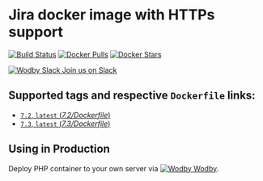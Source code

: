 # Jira docker image with HTTPs support

[![Build Status](https://travis-ci.org/wodby/php.svg?branch=master)](https://travis-ci.org/wodby/php)
[![Docker Pulls](https://img.shields.io/docker/pulls/wodby/php.svg)](https://hub.docker.com/r/wodby/php)
[![Docker Stars](https://img.shields.io/docker/stars/wodby/php.svg)](https://hub.docker.com/r/wodby/php)

[![Wodby Slack](https://www.google.com/s2/favicons?domain=www.slack.com) Join us on Slack](https://slack.wodby.com/)

## Supported tags and respective `Dockerfile` links:

- [`7.2`, `latest` (*7.2/Dockerfile*)](https://github.com/wodby/php/tree/master/7.2/Dockerfile)
- [`7.3`, `latest` (*7.3/Dockerfile*)](https://github.com/wodby/php/tree/master/7.3/Dockerfile)


## Using in Production

Deploy PHP container to your own server via [![Wodby](https://www.google.com/s2/favicons?domain=wodby.com) Wodby](https://wodby.com).